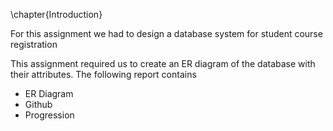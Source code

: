 \chapter{Introduction}

For this assignment we had to design a database system for student course registration

This assignment required us to create an ER diagram of the database with their attributes.
The following report contains

* ER Diagram
* Github
* Progression

